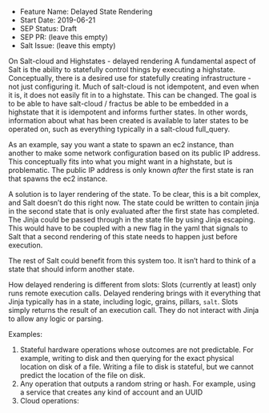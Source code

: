 - Feature Name: Delayed State Rendering
- Start Date: 2019-06-21
- SEP Status: Draft
- SEP PR: (leave this empty)
- Salt Issue: (leave this empty)

On Salt-cloud and Highstates - delayed rendering
A fundamental aspect of Salt is the ability to statefully control things by executing a highstate. Conceptually, there is a desired use for statefully creating infrastructure - not just configuring it. Much of salt-cloud is not idempotent, and even when it is, it does not easily fit in to a highstate. This can be changed. The goal is to be able to have salt-cloud / fractus be able to be embedded in a highstate that it is idempotent and informs further states. In other words, information about what has been created is available to later states to be operated on, such as everything typically in a salt-cloud full_query.

As an example, say you want a state to spawn an ec2 instance, than another to make some network configuration based on its public IP address. This conceptually fits into what you might want in a highstate, but is problematic. The public IP address is only known *after* the first state is ran that spawns the ec2 instance.

A solution is to layer rendering of the state. To be clear, this is a bit complex, and Salt doesn’t do this right now. The state could be written to contain jinja in the second state that is only evaluated after the first state has completed. The Jinja could be passed through in the state file by using Jinja escaping. This would have to be coupled with a new flag in the yaml that signals to Salt that a second rendering of this state needs to happen just before execution.

The rest of Salt could benefit from this system too. It isn’t hard to think of a state that should inform another state.

How delayed rendering is different from slots:
Slots (currently at least) only runs remote execution calls. Delayed rendering brings with it everything that Jinja typically has in a state, including logic, grains, pillars, `salt`.
Slots simply returns the result of an execution call. They do not interact with Jinja to allow any logic or parsing.

Examples:

1. Stateful hardware operations whose outcomes are not predictable. For example, writing to disk and then querying for the exact physical location on disk of a file. Writing a file to disk is stateful, but we cannot predict the location of the file on disk.
1. Any operation that outputs a random string or hash. For example, using a service that creates any kind of account and an UUID
1. Cloud operations:
